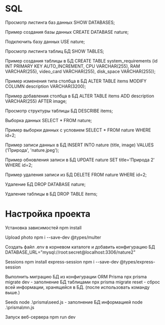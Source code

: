 # SQL 

Просмотр листинга баз данных
    SHOW DATABASES;

Пример создания базы данных
    CREATE DATABASE nature;

Подключить базу данных
    USE nature;

Просмотр листинга таблиц БД
    SHOW TABLES;

Пример создания таблицы в БД
    CREATE TABLE system_requirements (id INT PRIMARY KEY AUTO_INCREMENT, CPU VARCHAR(255), RAM VARCHAR(255), video_card VARCHAR(255), disk_space VARCHAR(255));

Пример изменения типа столбца в БД
    ALTER TABLE items MODIFY COLUMN description VARCHAR(3200);

Пример добавления столбца в БД
    ALTER TABLE items ADD description VARCHAR(255) AFTER image;

Просмотр структуры таблицы БД
    DESCRIBE items;

Выборка данных
    SELECT * FROM nature;

Пример выборки данных с условием
    SELECT * FROM nature WHERE id=2;

Пример записи данных в БД
    INSERT INTO nature (title, image) VALUES ('Природа', 'nature.jpeg');

Пример обновления записи в БД
    UPDATE nature SET title='Природа 2' WHERE id=2;

Пример удаления записи из БД
    DELETE FROM nature WHERE id=2;

Удаление БД
    DROP DATABASE nature;

Удаление таблицы в БД
    DROP TABLE items;

# Настройка проекта

Установка зависимостей
    npm install
    
Upload photo
    npm i --save-dev @types/multer

Создать файл .env в корневом каталоге и добавить конфигурацию БД
    DATABASE_URL="mysql://root:secret@localhost:3306/nature2"

Sessions
    npm install express-session
    npm i --save-dev @types/express-session
    
Выполнить миграцию БД из конфигурации ORM Prisma
    npx prisma migrate dev - заполнение БД таблицами
    npx prisma migrate reset - сброс всей информации, хранящейся в БД. (после использовать команду выше.)

Seeds
    node .\prisma\seed.js - заполнение БД информацией
    node .\prisma\mn.js

Запуск веб-сервера
    npm run dev